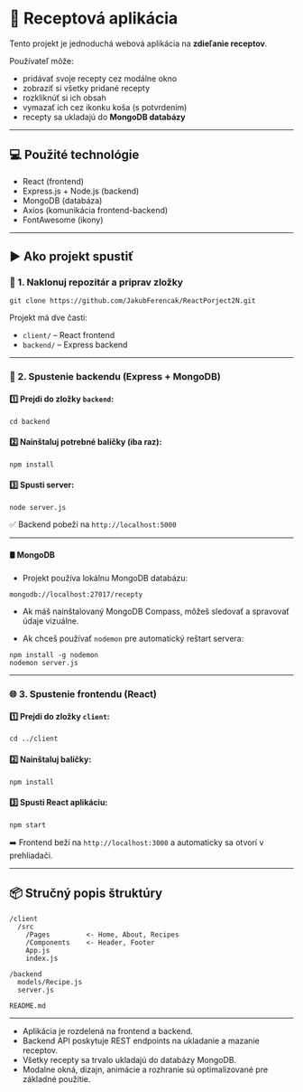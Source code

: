 # 🥘 Receptová aplikácia

Tento projekt je jednoduchá webová aplikácia na **zdieľanie receptov**.

Používateľ môže:
- pridávať svoje recepty cez modálne okno
- zobraziť si všetky pridané recepty
- rozkliknúť si ich obsah
- vymazať ich cez ikonku koša (s potvrdením)
- recepty sa ukladajú do **MongoDB databázy**

---

## 💻 Použité technológie

- React (frontend)
- Express.js + Node.js (backend)
- MongoDB (databáza)
- Axios (komunikácia frontend-backend)
- FontAwesome (ikony)

---

## ▶️ Ako projekt spustiť

### 🔧 1. Naklonuj repozitár a priprav zložky

```
git clone https://github.com/JakubFerencak/ReactPorject2N.git
```

Projekt má dve časti:
- `client/` – React frontend
- `backend/` – Express backend

---

### 🚀 2. Spustenie backendu (Express + MongoDB)

#### 1️⃣ Prejdi do zložky `backend`:
```
cd backend
```

#### 2️⃣ Nainštaluj potrebné balíčky (iba raz):
```
npm install
```

#### 3️⃣ Spusti server:
```
node server.js
```

✅ Backend pobeží na `http://localhost:5000`

---

#### 🛢️ MongoDB

- Projekt používa lokálnu MongoDB databázu:
```
mongodb://localhost:27017/recepty
```

- Ak máš nainštalovaný MongoDB Compass, môžeš sledovať a spravovať údaje vizuálne.

- Ak chceš používať `nodemon` pre automatický reštart servera:
```
npm install -g nodemon
nodemon server.js
```

---

### 🌐 3. Spustenie frontendu (React)

#### 1️⃣ Prejdi do zložky `client`:
```
cd ../client
```

#### 2️⃣ Nainštaluj balíčky:
```
npm install
```

#### 3️⃣ Spusti React aplikáciu:
```
npm start
```

➡️ Frontend beží na `http://localhost:3000` a automaticky sa otvorí v prehliadači.

---

## 📦 Stručný popis štruktúry

```
/client
  /src
    /Pages         <- Home, About, Recipes
    /Components    <- Header, Footer
    App.js
    index.js

/backend
  models/Recipe.js
  server.js

README.md
```
---

- Aplikácia je rozdelená na frontend a backend.
- Backend API poskytuje REST endpoints na ukladanie a mazanie receptov.
- Všetky recepty sa trvalo ukladajú do databázy MongoDB.
- Modalne okná, dizajn, animácie a rozhranie sú optimalizované pre základné použitie.
